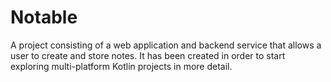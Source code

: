 # Notable

A project consisting of a web application and backend service that allows a user
to create and store notes. It has been created in order to start exploring
multi-platform Kotlin projects in more detail.
